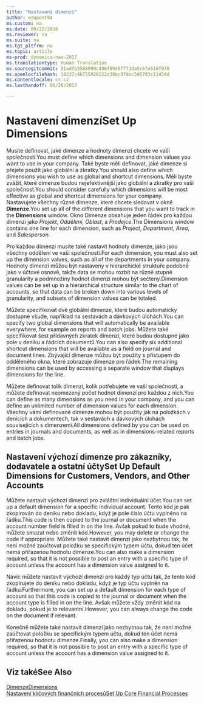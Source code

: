 ```yaml
---
title: "Nastavení dimenzí"
author: edupont04
ms.custom: na
ms.date: 09/22/2016
ms.reviewer: na
ms.suite: na
ms.tgt_pltfrm: na
ms.topic: article
ms-prod: dynamics-nav-2017
ms.translationtype: Human Translation
ms.sourcegitcommit: 51adfb3588099c496f0946ff71da5c6fe518f070
ms.openlocfilehash: 18237c4b755926222a36bc97dec5d6783c11454d
ms.contentlocale: cs-cz
ms.lasthandoff: 06/26/2017

---
```


# <a name="set-up-dimensions"></a><span data-ttu-id="41d8f-102">Nastavení dimenzí</span><span class="sxs-lookup"><span data-stu-id="41d8f-102">Set Up Dimensions</span></span>
<span data-ttu-id="41d8f-103">Musíte definovat, jaké dimenze a hodnoty dimenzí chcete ve vaší společnosti.</span><span class="sxs-lookup"><span data-stu-id="41d8f-103">You must define which dimensions and dimension values you want to use in your company.</span></span> <span data-ttu-id="41d8f-104">Také byste měli definovat, jaké dimenze si přejete použít jako globální a zkratky.</span><span class="sxs-lookup"><span data-stu-id="41d8f-104">You should also define which dimensions you wish to use as global and shortcut dimensions.</span></span> <span data-ttu-id="41d8f-105">Měli byste zvážit, které dimenze budou nejefektivnější jako globální a zkratky pro vaši společnost.</span><span class="sxs-lookup"><span data-stu-id="41d8f-105">You should consider carefully which dimensions will be most effective as global and shortcut dimensions for your company.</span></span>  
<span data-ttu-id="41d8f-106">Nastavujete všechny různé dimenze, které chcete sledovat v okně **Dimenze**.</span><span class="sxs-lookup"><span data-stu-id="41d8f-106">You set up all of the different dimensions that you want to track in the **Dimensions** window.</span></span> <span data-ttu-id="41d8f-107">Okno Dimenze obsahuje jeden řádek pro každou dimenzi jako *Projekt*, *Oddělení*, *Oblast*, a *Prodejce*.</span><span class="sxs-lookup"><span data-stu-id="41d8f-107">The Dimensions window contains one line for each dimension, such as *Project*, *Department*, *Area*, and *Salesperson*.</span></span>  

<span data-ttu-id="41d8f-108">Pro každou dimenzi musíte také nastavit hodnoty dimenze, jako jsou všechny oddělení ve vaší společnosti.</span><span class="sxs-lookup"><span data-stu-id="41d8f-108">For each dimension, you must also set up the dimension values, such as all of the departments in your company.</span></span> <span data-ttu-id="41d8f-109">Hodnoty dimenzí můžou být nastaveny v hierarchické struktuře podobně jako v účtové osnově, takže data se mohou rozbít na různě stupně granularity a podmnožiny hodnot dimenzí mohou být sečteny.</span><span class="sxs-lookup"><span data-stu-id="41d8f-109">Dimension values can be set up in a hierarchical structure similar to the chart of accounts, so that data can be broken down into various levels of granularity, and subsets of dimension values can be totaled.</span></span>  

<span data-ttu-id="41d8f-110">Můžete specifikovat dvě globální dimenze, které budou automaticky dostupné všude, například na sestavách a dávkových úlohách.</span><span class="sxs-lookup"><span data-stu-id="41d8f-110">You can specify two global dimensions that will automatically be available everywhere, for example on reports and batch jobs.</span></span> <span data-ttu-id="41d8f-111">Můžete také specifikovat šest přídavných zkratek dimenzí, které budou dostupné jako pole v deníku a řádcích dokumentů.</span><span class="sxs-lookup"><span data-stu-id="41d8f-111">You can also specify six additional shortcut dimensions that will be available as a field on journal and document lines.</span></span> <span data-ttu-id="41d8f-112">Zbývající dimenze můžou být použity s přístupem do odděleného okna, které zobrazuje dimenze pro řádek.</span><span class="sxs-lookup"><span data-stu-id="41d8f-112">The remaining dimensions can be used by accessing a separate window that displays dimensions for the line.</span></span>  

<span data-ttu-id="41d8f-113">Můžete definovat tolik dimenzí, kolik potřebujete ve vaší společnosti, a můžete definovat neomezený počet hodnot dimenzí pro každou z nich.</span><span class="sxs-lookup"><span data-stu-id="41d8f-113">You can define as many dimensions as you need in your company, and you can define an unlimited number of dimension values for each dimension.</span></span> <span data-ttu-id="41d8f-114">Všechny vámi definované dimenze mohou být použity jak na položkách v denících a  dokumentech, tak v sestavách a dávkových úlohách souvisejících s dimenzemi.</span><span class="sxs-lookup"><span data-stu-id="41d8f-114">All dimensions defined by you can be used on entries in journals and documents, as well as in dimensions-related reports and batch jobs.</span></span>  

## <a name="set-up-default-dimensions-for-customers-vendors-and-other-accounts"></a><span data-ttu-id="41d8f-115">Nastavení výchozí dimenze pro zákazníky, dodavatele a ostatní účty</span><span class="sxs-lookup"><span data-stu-id="41d8f-115">Set Up Default Dimensions for Customers, Vendors, and Other Accounts</span></span>
<span data-ttu-id="41d8f-116">Můžete nastavit výchozí dimenzi pro zvláštní individuální účet.</span><span class="sxs-lookup"><span data-stu-id="41d8f-116">You can set up a default dimension for a specific individual account.</span></span> <span data-ttu-id="41d8f-117">Tento kód je pak zkopírován do deníku nebo dokladu, když je pole číslo účtu vyplněno na řádku.</span><span class="sxs-lookup"><span data-stu-id="41d8f-117">This code is then copied to the journal or document when the account number field is filled in on the line.</span></span> <span data-ttu-id="41d8f-118">Avšak pokud to bude vhodné, můžete smazat nebo změnit kód.</span><span class="sxs-lookup"><span data-stu-id="41d8f-118">However, you may delete or change the code if appropriate.</span></span> <span data-ttu-id="41d8f-119">Můžete také nastavit dimenzi jako nezbytnou tak, že není možné zaúčtovat položku se specifickým typem účtu, dokud ten účet nemá přiřazenou hodnotu dimenze.</span><span class="sxs-lookup"><span data-stu-id="41d8f-119">You can also make a dimension required, so that it is not possible to post an entry with a specific type of account unless the account has a dimension value assigned to it.</span></span>  

<span data-ttu-id="41d8f-120">Navíc můžete nastavit výchozí dimenzi pro každý typ účtu tak, že tento kód zkopírujete do deníku nebo dokladu, když je typ účtu vyplněn na řádku.</span><span class="sxs-lookup"><span data-stu-id="41d8f-120">Furthermore, you can set up a default dimension for each type of account so that this code is copied to the journal or document when the account type is filled in on the line.</span></span> <span data-ttu-id="41d8f-121">Avšak můžete vždy změnit kód na dokladu, pokud je to relevantní.</span><span class="sxs-lookup"><span data-stu-id="41d8f-121">However, you can always change the code on the document if relevant.</span></span>  

<span data-ttu-id="41d8f-122">Konečně můžete také nastavit dimenzi jako nezbytnou tak, že není možné zaúčtovat položku se specifickým typem účtu, dokud ten účet nemá přiřazenou hodnotu dimenze.</span><span class="sxs-lookup"><span data-stu-id="41d8f-122">Finally, you can also make a dimension required, so that it is not possible to post an entry with a specific type of account unless the account has a dimension value assigned to it.</span></span>

## <a name="see-also"></a><span data-ttu-id="41d8f-123">Viz také</span><span class="sxs-lookup"><span data-stu-id="41d8f-123">See Also</span></span>
[<span data-ttu-id="41d8f-124">Dimenze</span><span class="sxs-lookup"><span data-stu-id="41d8f-124">Dimensions</span></span>](finance-setup-dimensions.md)  
[<span data-ttu-id="41d8f-125">Nastavení klíčových finančních procesů</span><span class="sxs-lookup"><span data-stu-id="41d8f-125">Set Up Core Financial Processes</span></span>](finance-setup-setup-finance-setup.md)

